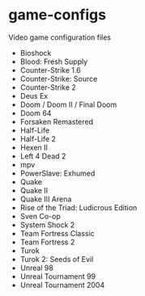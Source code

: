 # game-configs
Video game configuration files

* Bioshock
* Blood: Fresh Supply
* Counter-Strike 1.6
* Counter-Strike: Source
* Counter-Strike 2
* Deus Ex
* Doom / Doom II / Final Doom
* Doom 64
* Forsaken Remastered
* Half-Life
* Half-Life 2
* Hexen II
* Left 4 Dead 2
* mpv
* PowerSlave: Exhumed
* Quake
* Quake II
* Quake III Arena
* Rise of the Triad: Ludicrous Edition
* Sven Co-op
* System Shock 2
* Team Fortress Classic
* Team Fortress 2
* Turok
* Turok 2: Seeds of Evil
* Unreal 98
* Unreal Tournament 99
* Unreal Tournament 2004
